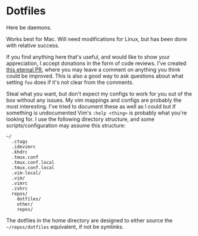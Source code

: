 # Dotfiles

Here be daemons.

Works best for Mac. Will need modifications for Linux, but has been done with
relative success.

If you find anything here that's useful, and would like to show your
appreciation, I accept donations in the form of code reviews.  I've created
[this eternal PR](https://github.com/kinbiko/dotfiles/pulls/2), where you may
leave a comment on anything you think could be improved.  This is also a good
way to ask questions about what setting `foo` does if it's not clear from the
comments.

Steal what you want, but don't expect my configs to work for you  out of the
box without any issues.  My vim mappings and configs are probably the most
interesting.  I've tried to document these as well as I could but if something
is undocumented Vim's `:help <thing>` is probably what you're looking for.  I
use the following directory structure, and some scripts/configuration may
assume this structure:

```
~/
  .ctags
  .idevimrc
  .khdrc
  .tmux.conf
  .tmux.conf.local
  .tmux.conf.local
  .vim-local/
  .vim/
  .vimrc
  .zshrc
  repos/
    dotfiles/
    other/
    repos/
```

The dotfiles in the home directory are designed to either source the
`~/repos/dotfiles` equivalent, if not be symlinks.
